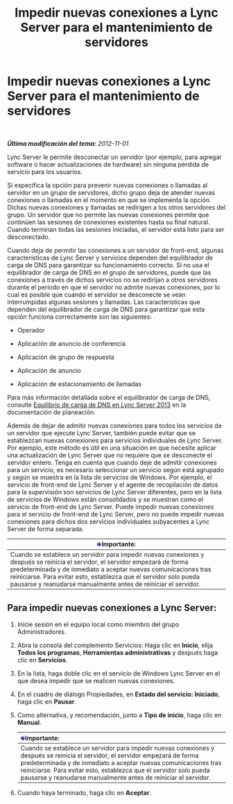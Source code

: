 ﻿---
title: Impedir nuevas conexiones a Lync Server para el mantenimiento de servidores
TOCTitle: Impedir nuevas conexiones a Lync Server para el mantenimiento de servidores
ms:assetid: 22b27adf-a590-43bd-9306-a5789ae108d7
ms:mtpsurl: https://technet.microsoft.com/es-es/library/Gg520964(v=OCS.15)
ms:contentKeyID: 48274674
ms.date: 01/07/2017
mtps_version: v=OCS.15
ms.translationtype: HT
---

# Impedir nuevas conexiones a Lync Server para el mantenimiento de servidores

 

_**Última modificación del tema:** 2012-11-01_

Lync Server le permite desconectar un servidor (por ejemplo, para agregar software o hacer actualizaciones de hardware) sin ninguna pérdida de servicio para los usuarios.

Si especifica la opción para prevenir nuevas conexiones o llamadas al servidor en un grupo de servidores, dicho grupo deja de atender nuevas conexiones o llamadas en el momento en que se implementa la opción. Dichas nuevas conexiones y llamadas se redirigen a los otros servidores del grupo. Un servidor que no permite las nuevas conexiones permite que continúen las sesiones de conexiones existentes hasta su final natural. Cuando terminan todas las sesiones iniciadas, el servidor está listo para ser desconectado.

Cuando deja de permitir las conexiones a un servidor de front-end, algunas características de Lync Server y servicios dependen del equilibrador de carga de DNS para garantizar su funcionamiento correcto. Si no usa el equilibrador de carga de DNS en el grupo de servidores, puede que las conexiones a través de dichos servicios no se redirijan a otros servidores durante el período en que el servidor no admite nuevas conexiones, por lo cual es posible que cuando el servidor se desconecte se vean interrumpidas algunas sesiones y llamadas. Las características que dependen del equilibrador de carga de DNS para garantizar que esta opción funciona correctamente son las siguientes:

  - Operador

  - Aplicación de anuncio de conferencia

  - Aplicación de grupo de respuesta

  - Aplicación de anuncio

  - Aplicación de estacionamiento de llamadas

Para más información detallada sobre el equilibrador de carga de DNS, consulte [Equilibrio de carga de DNS en Lync Server 2013](lync-server-2013-dns-load-balancing.md) en la documentación de planeación.

Además de dejar de admitir nuevas conexiones para todos los servicios de un servidor que ejecute Lync Server, también puede evitar que se establezcan nuevas conexiones para servicios individuales de Lync Server. Por ejemplo, este método es útil en una situación en que necesite aplicar una actualización de Lync Server que no requiere que se desconecte el servidor entero. Tenga en cuenta que cuando deje de admitir conexiones para un servicio, es necesario seleccionar un servicio según está agrupado y según se muestra en la lista de servicios de Windows. Por ejemplo, el servicio de front-end de Lync Server y el agente de recopilación de datos para la supervisión son servicios de Lync Server diferentes, pero en la lista de servicios de Windows están consolidados y se muestran como el servicio de front-end de Lync Server. Puede impedir nuevas conexiones para el servicio de front-end de Lync Server, pero no puede impedir nuevas conexiones para dichos dos servicios individuales subyacentes a Lync Server de forma separada.

<table>
<thead>
<tr class="header">
<th><img src="images/Gg425917.important(OCS.15).gif" title="important" alt="important" />Importante:</th>
</tr>
</thead>
<tbody>
<tr class="odd">
<td>Cuando se establece un servidor para impedir nuevas conexiones y después se reinicia el servidor, el servidor empezará de forma predeterminada y de inmediato a aceptar nuevas comunicaciones tras reiniciarse. Para evitar esto, establezca que el servidor solo pueda pausarse y reanudarse manualmente antes de reiniciar el servidor.</td>
</tr>
</tbody>
</table>


## Para impedir nuevas conexiones a Lync Server:

1.  Inicie sesión en el equipo local como miembro del grupo Administradores.

2.  Abra la consola del complemento Servicios: Haga clic en **Inicio**, elija **Todos los programas**, **Herramientas administrativas** y después haga clic en **Servicios**.

3.  En la lista, haga doble clic en el servicio de Windows Lync Server en el que desea impedir que se realicen nuevas conexiones.

4.  En el cuadro de diálogo Propiedades, en **Estado del servicio: Iniciado**, haga clic en **Pausar**.

5.  Como alternativa, y recomendación, junto a **Tipo de inicio**, haga clic en **Manual**.
    
    <table>
    <thead>
    <tr class="header">
    <th><img src="images/Gg425917.important(OCS.15).gif" title="important" alt="important" />Importante:</th>
    </tr>
    </thead>
    <tbody>
    <tr class="odd">
    <td>Cuando se establece un servidor para impedir nuevas conexiones y después se reinicia el servidor, el servidor empezará de forma predeterminada y de inmediato a aceptar nuevas comunicaciones tras reiniciarse. Para evitar esto, establezca que el servidor solo pueda pausarse y reanudarse manualmente antes de reiniciar el servidor.</td>
    </tr>
    </tbody>
    </table>


6.  Cuando haya terminado, haga clic en **Aceptar**.

